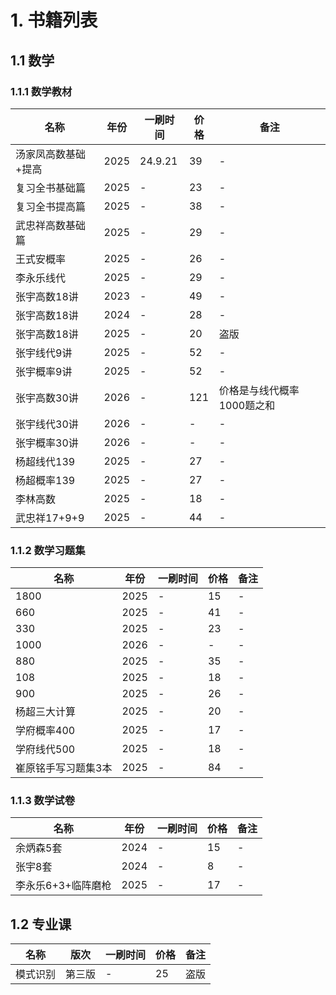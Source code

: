 # 1. 书籍列表

## 1.1 数学

### 1.1.1 数学教材

| 名称 | 年份 | 一刷时间 | 价格 | 备注 |
| --- | --- | --- | --- | --- |
| 汤家凤高数基础+提高 | 2025 | 24.9.21 | 39 | - |
| 复习全书基础篇 | 2025 | - | 23 | - |
| 复习全书提高篇 | 2025 | - | 38 | - |
| 武忠祥高数基础篇 | 2025 | - | 29 | - |
| 王式安概率 | 2025 | - | 26 | - |
| 李永乐线代 | 2025 | - | 29 | - |
| 张宇高数18讲 | 2023 | - | 49 | - |
| 张宇高数18讲 | 2024 | - | 28 | - |
| 张宇高数18讲 | 2025 | - | 20 | 盗版 |
| 张宇线代9讲 | 2025 | - | 52| - |
| 张宇概率9讲 | 2025 | - | 52 | - |
| 张宇高数30讲 | 2026 | - | 121 | 价格是与线代概率1000题之和 |
| 张宇线代30讲 | 2026 | - | - | - |
| 张宇概率30讲 | 2026 | - | - | - |
| 杨超线代139 | 2025 | - | 27 | - |
| 杨超概率139 | 2025 | - | 27 | - |
| 李林高数 | 2025 | - | 18 | - |
| 武忠祥17+9+9 | 2025 | - | 44 | - |



### 1.1.2 数学习题集

| 名称 | 年份 | 一刷时间 | 价格 | 备注 |
| --- | --- | --- | --- | --- |
| 1800 | 2025 | - | 15 | - |
| 660 | 2025 | - | 41 | - |
| 330 | 2025 | - | 23 | - |
| 1000 | 2026 | - | - | - |
| 880 | 2025 | - | 35 | - |
| 108 | 2025 | - | 18 | - |
| 900 | 2025 | - | 26 | - |
| 杨超三大计算 | 2025 | - | 20 | - |
| 学府概率400 | 2025 | - | 17 | - |
| 学府线代500 | 2025 | - | 18 | - |
| 崔原铭手写习题集3本 | 2025 | - | 84 | - |


### 1.1.3 数学试卷

| 名称 | 年份 | 一刷时间 | 价格 | 备注 |
| --- | --- | --- | --- | --- |
| 余炳森5套 | 2024 | - | 15 | - |
| 张宇8套 | 2024 | - | 8 | - |
| 李永乐6+3+临阵磨枪 | 2025 | - | 17 | - |

## 1.2 专业课

| 名称 | 版次 | 一刷时间 | 价格 | 备注 |
| --- | --- | --- | --- | --- |
| 模式识别 | 第三版| - | 25 | 盗版 |